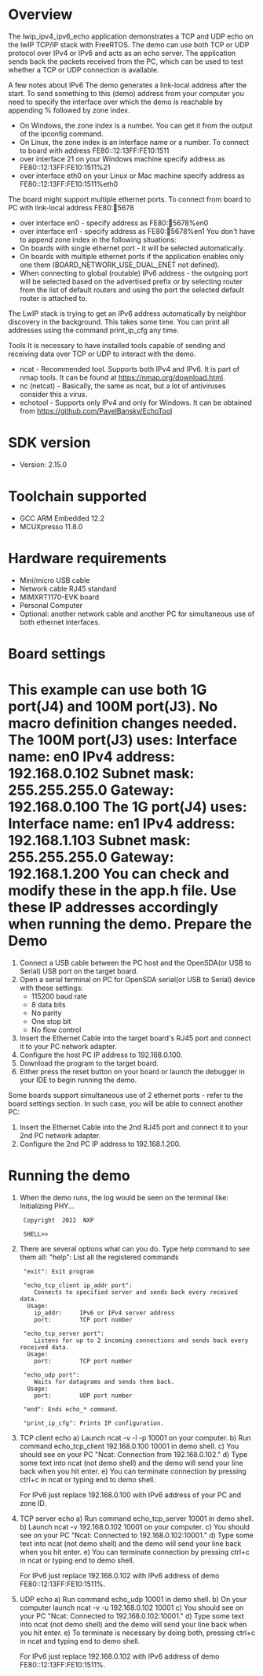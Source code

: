 Overview
========
The lwip_ipv4_ipv6_echo application demonstrates a TCP and UDP echo on the lwIP TCP/IP stack with FreeRTOS.
The demo can use both TCP or UDP protocol over IPv4 or IPv6 and acts as an echo server. The application sends back
the packets received from the PC, which can be used to test whether a TCP or UDP connection is available.

A few notes about IPv6
The demo generates a link-local address after the start. To send something to this (demo) address
from your computer you need to specify the interface over which the demo is reachable by appending % followed by zone index.
- On Windows, the zone index is a number. You can get it from the output of the ipconfig command.
- On Linux, the zone index is an interface name or a number.
To connect to board with address FE80::12:13FF:FE10:1511
- over interface 21 on your Windows machine specify address as FE80::12:13FF:FE10:1511%21
- over interface eth0 on your Linux or Mac machine specify address as FE80::12:13FF:FE10:1511%eth0

The board might support multiple ethernet ports. To connect from board to PC with link-local address FE80::1234:5678
- over interface en0 - specify address as FE80::1234:5678%en0
- over interface en1 - specify address as FE80::1234:5678%en1
You don't have to append zone index in the following situations:
- On boards with single ethernet port - it will be selected automatically.
- On boards with multiple ethernet ports if the application enables only one them (BOARD_NETWORK_USE_DUAL_ENET not defined).
- When connecting to global (routable) IPv6 address - the outgoing port will be selected based on the advertised prefix
or by selecting router from the list of default routers and using the port the selected default router is attached to.

The LwIP stack is trying to get an IPv6 address automatically by neighbor discovery in the background.
This takes some time. You can print all addresses using the command print_ip_cfg any time.

Tools
It is necessary to have installed tools capable of sending and receiving data over TCP or UDP to interact with the demo.
- ncat - Recommended tool. Supports both IPv4 and IPv6. It is part of nmap tools. It can be found at https://nmap.org/download.html.
- nc (netcat) - Basically, the same as ncat, but a lot of antiviruses consider this a virus.
- echotool - Supports only IPv4 and only for Windows. It can be obtained from https://github.com/PavelBansky/EchoTool


SDK version
===========
- Version: 2.15.0

Toolchain supported
===================
- GCC ARM Embedded  12.2
- MCUXpresso  11.8.0

Hardware requirements
=====================
- Mini/micro USB cable
- Network cable RJ45 standard
- MIMXRT1170-EVK board
- Personal Computer
- Optional: another network cable and another PC for simultaneous use of both ethernet interfaces.

Board settings
==============
This example can use both 1G port(J4) and 100M port(J3). No macro definition changes needed.
The 100M port(J3) uses:
  Interface name: en0
  IPv4 address: 192.168.0.102
  Subnet mask: 255.255.255.0
  Gateway: 192.168.0.100
The 1G port(J4) uses:
  Interface name: en1
  IPv4 address: 192.168.1.103
  Subnet mask: 255.255.255.0
  Gateway: 192.168.1.200
You can check and modify these in the app.h file. Use these IP addresses accordingly when running the demo.
Prepare the Demo
================
1.  Connect a USB cable between the PC host and the OpenSDA(or USB to Serial) USB port on the target board.
2.  Open a serial terminal on PC for OpenSDA serial(or USB to Serial) device with these settings:
    - 115200 baud rate
    - 8 data bits
    - No parity
    - One stop bit
    - No flow control
3.  Insert the Ethernet Cable into the target board's RJ45 port and connect it to your PC network adapter.
4.  Configure the host PC IP address to 192.168.0.100.
5.  Download the program to the target board.
6.  Either press the reset button on your board or launch the debugger in your IDE to begin running the demo.

Some boards support simultaneous use of 2 ethernet ports - refer to the board settings section.
In such case, you will be able to connect another PC:
1. Insert the Ethernet Cable into the 2nd RJ45 port and connect it to your 2nd PC network adapter.
2. Configure the 2nd PC IP address to 192.168.1.200.

Running the demo
================
1. When the demo runs, the log would be seen on the terminal like:
		Initializing PHY...

		Copyright  2022  NXP

		SHELL>>

2. There are several options what can you do. Type help command to see them all:
		"help": List all the registered commands

		"exit": Exit program

		"echo_tcp_client ip_addr port":
		   Connects to specified server and sends back every received data.
		 Usage:
		   ip_addr:     IPv6 or IPv4 server address
		   port:        TCP port number

		"echo_tcp_server port":
		   Listens for up to 2 incoming connections and sends back every received data.
		 Usage:
		   port:        TCP port number

		"echo_udp port":
		   Waits for datagrams and sends them back.
		 Usage:
		   port:        UDP port number

		"end": Ends echo_* command.

		"print_ip_cfg": Prints IP configuration.

3. TCP client echo
	a) Launch ncat -v -l -p 10001 on your computer.
	b) Run command echo_tcp_client 192.168.0.100 10001 in demo shell.
	c) You should see on your PC "Ncat: Connection from 192.168.0.102."
	d) Type some text into ncat (not demo shell) and the demo will send your line back
	   when you hit enter.
	e) You can terminate connection by pressing ctrl+c in ncat or typing end to demo shell.
	
	For IPv6 just replace 192.168.0.100 with IPv6 address of your PC and zone ID.
	
4. TCP server echo
	a) Run command echo_tcp_server 10001 in demo shell.
	b) Launch ncat -v 192.168.0.102 10001 on your computer.
	c) You should see on your PC "Ncat: Connected to 192.168.0.102:10001."
	d) Type some text into ncat (not demo shell) and the demo will send your line back
	   when you hit enter.
	e) You can terminate connection by pressing ctrl+c in ncat or typing end to demo shell.
	
	For IPv6 just replace 192.168.0.102 with IPv6 address of demo FE80::12:13FF:FE10:1511%<zone ID>.

5. UDP echo
	a) Run command echo_udp 10001 in demo shell.
	b) On your computer launch ncat -v -u 192.168.0.102 10001
	c) You should see on your PC "Ncat: Connected to 192.168.0.102:10001."
	d) Type some text into ncat (not demo shell) and the demo will send your line back
	   when you hit enter.
	e) To terminate is necessary by doing both, pressing ctrl+c in ncat and typing end to demo shell.
	
	For IPv6 just replace 192.168.0.102 with IPv6 address of demo FE80::12:13FF:FE10:1511%<zone ID>.
